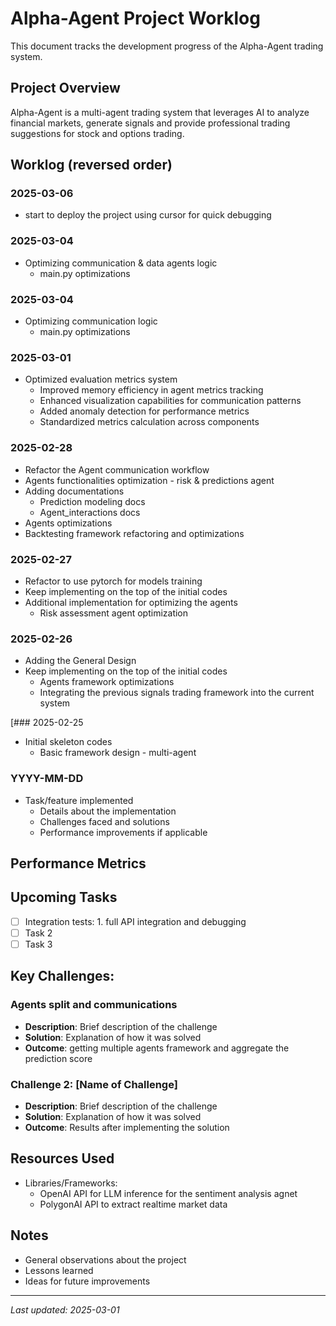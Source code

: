 # Alpha-Agent Project Worklog

This document tracks the development progress of the Alpha-Agent trading system.

## Project Overview

Alpha-Agent is a multi-agent trading system that leverages AI to analyze financial markets, generate signals and provide professional trading suggestions for stock and options trading.

## Worklog (reversed order)
### 2025-03-06
- start to deploy the project using cursor for quick debugging
### 2025-03-04
- Optimizing communication & data agents logic
  - main.py optimizations

### 2025-03-04
- Optimizing communication logic
  - main.py optimizations

### 2025-03-01
- Optimized evaluation metrics system
  - Improved memory efficiency in agent metrics tracking
  - Enhanced visualization capabilities for communication patterns
  - Added anomaly detection for performance metrics
  - Standardized metrics calculation across components

### 2025-02-28
- Refactor the Agent communication workflow
- Agents functionalities optimization - risk & predictions agent
- Adding documentations
  - Prediction modeling docs
  - Agent_interactions docs
- Agents optimizations
- Backtesting framework refactoring and optimizations

### 2025-02-27
- Refactor to use pytorch for models training
- Keep implementing on the top of the initial codes
- Additional implementation for optimizing the agents
  - Risk assessment agent optimization

### 2025-02-26
- Adding the General Design
- Keep implementing on the top of the initial codes
  - Agents framework optimizations
  - Integrating the previous signals trading framework into the current system

[### 2025-02-25
- Initial skeleton codes
  - Basic framework design - multi-agent


### YYYY-MM-DD

- Task/feature implemented
  - Details about the implementation
  - Challenges faced and solutions
  - Performance improvements if applicable



## Performance Metrics


## Upcoming Tasks

- [ ] Integration tests: 1. full API integration and debugging
- [ ] Task 2
- [ ] Task 3

## Key Challenges:

### Agents split and communications

- **Description**: Brief description of the challenge
- **Solution**: Explanation of how it was solved
- **Outcome**: getting multiple agents framework and aggregate the prediction score

### Challenge 2: [Name of Challenge]

- **Description**: Brief description of the challenge
- **Solution**: Explanation of how it was solved
- **Outcome**: Results after implementing the solution

## Resources Used

- Libraries/Frameworks:
  - OpenAI API for LLM inference for the sentiment analysis agnet
  - PolygonAI API to extract realtime market data

## Notes

- General observations about the project
- Lessons learned
- Ideas for future improvements

---

*Last updated: 2025-03-01*